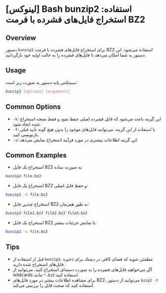 # [لینوکس] Bash bunzip2 استفاده: استخراج فایل‌های فشرده با فرمت BZ2

## Overview
دستور `bunzip2` برای استخراج فایل‌های فشرده با فرمت BZ2 استفاده می‌شود. این دستور به شما امکان می‌دهد تا فایل‌های فشرده را به حالت اولیه خود بازگردانید.

## Usage
سینتکس پایه دستور به صورت زیر است:

```bash
bunzip2 [options] [arguments]
```

## Common Options
- `-k`: این گزینه باعث می‌شود که فایل فشرده اصلی حفظ شود و فقط نسخه استخراج شده ایجاد شود.
- `-f`: با استفاده از این گزینه، می‌توانید فایل‌های موجود را بدون هیچ گونه تأیید قبلی بازنویسی کنید.
- `-v`: این گزینه اطلاعات بیشتری در مورد فرآیند استخراج نمایش می‌دهد.

## Common Examples
- استخراج یک فایل BZ2 به صورت ساده:

```bash
bunzip2 file.bz2
```

- استخراج یک فایل BZ2 و حفظ فایل اصلی:

```bash
bunzip2 -k file.bz2
```

- استخراج چندین فایل BZ2 به طور همزمان:

```bash
bunzip2 file1.bz2 file2.bz2 file3.bz2
```

- استخراج یک فایل BZ2 با نمایش جزئیات بیشتر:

```bash
bunzip2 -v file.bz2
```

## Tips
- قبل از استفاده از `bunzip2`، مطمئن شوید که فضای کافی در دیسک برای ذخیره فایل‌های استخراج شده دارید.
- اگر می‌خواهید فایل‌های فشرده را به صورت دسته‌ای استخراج کنید، می‌توانید از wildcards مانند `*.bz2` استفاده کنید.
- برای مشاهده اطلاعات بیشتر در مورد فایل‌های BZ2، می‌توانید از دستور `bzip2 -t` استفاده کنید که صحت فایل را بررسی می‌کند.